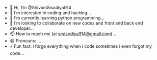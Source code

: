 - 👋 Hi, I’m @ShivamSisodiya914
- 👀 I’m interested in coding and hacking...
- 🌱 I’m currently learning python programming...
- 💞️ I’m looking to collaborate on new codes and front and back end developer...
- 📫 How to reach me (at srsisodiya914@gmail.com)...
- 😄 Pronouns: ...
- ⚡ Fun fact: i forge everything when i code sometimes i even forgot my code...

<!---
ShivamSisodiya914/ShivamSisodiya914 is a ✨ special ✨ repository because its `README.md` (this file) appears on your GitHub profile.
You can click the Preview link to take a look at your changes.
--->

